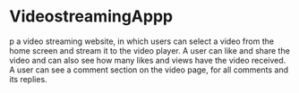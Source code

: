 # VideostreamingAppp
p a video streaming website, in which users can select a video from the home screen and stream it to the video player. A user can like and share the video and can also see how many likes and views have the video received. A user can see a comment section on the video page, for all comments and its replies.
